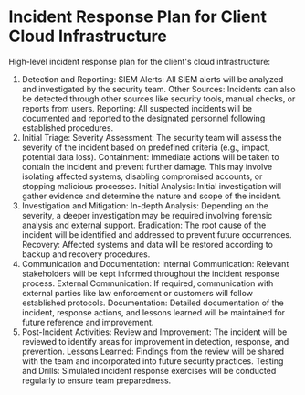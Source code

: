 # Incident Response Plan for Client Cloud Infrastructure

High-level incident response plan for the client's cloud infrastructure:

1. Detection and Reporting:
    SIEM Alerts: All SIEM alerts will be analyzed and investigated by the security team.
    Other Sources: Incidents can also be detected through other sources like security tools, manual checks, or reports from users.
    Reporting: All suspected incidents will be documented and reported to the designated personnel following established procedures.
2. Initial Triage:
    Severity Assessment: The security team will assess the severity of the incident based on predefined criteria (e.g., impact, potential data loss).
    Containment: Immediate actions will be taken to contain the incident and prevent further damage. This may involve isolating affected systems, disabling compromised accounts, or stopping malicious processes.
    Initial Analysis: Initial investigation will gather evidence and determine the nature and scope of the incident.
3. Investigation and Mitigation:
    In-depth Analysis: Depending on the severity, a deeper investigation may be required involving forensic analysis and external support.
    Eradication: The root cause of the incident will be identified and addressed to prevent future occurrences.
    Recovery: Affected systems and data will be restored according to backup and recovery procedures.
4. Communication and Documentation:
    Internal Communication: Relevant stakeholders will be kept informed throughout the incident response process.
    External Communication: If required, communication with external parties like law enforcement or customers will follow established protocols.
    Documentation: Detailed documentation of the incident, response actions, and lessons learned will be maintained for future reference and improvement.
5. Post-Incident Activities:
    Review and Improvement: The incident will be reviewed to identify areas for improvement in detection, response, and prevention.
    Lessons Learned: Findings from the review will be shared with the team and incorporated into future security practices.
    Testing and Drills: Simulated incident response exercises will be conducted regularly to ensure team preparedness.
